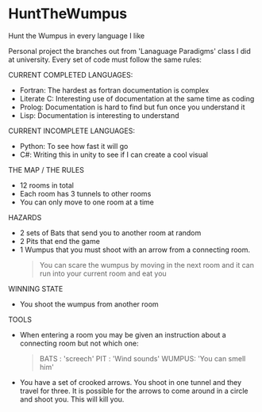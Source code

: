 # HuntTheWumpus
Hunt the Wumpus in every language I like 



Personal project the branches out from 'Lanaguage Paradigms' class I did at university. Every set of code must follow the same rules: 

CURRENT COMPLETED LANGUAGES: 
- Fortran: The hardest as fortran documentation is complex
- Literate C: Interesting use of documentation at the same time as coding
- Prolog: Documentation is hard to find but fun once you understand it
- Lisp: Documentation is interesting to understand

CURRENT INCOMPLETE LANGUAGES: 
- Python: To see how fast it will go 
- C#: Writing this in unity to see if I can create a cool visual 

THE MAP / THE RULES
- 12 rooms in total
- Each room has 3 tunnels to other rooms
- You can only move to one room at a time

HAZARDS
- 2 sets of Bats that send you to another room at random
- 2 Pits that end the game
- 1 Wumpus that you must shoot with an arrow from a connecting room. 
    > You can scare the wumpus by moving in the next room and it can run into your current room and eat you
    
WINNING STATE
- You shoot the wumpus from another room 

TOOLS
- When entering a room you may be given an instruction about a connecting room but not which one: 
  > BATS : 'screech'
  > PIT : 'Wind sounds'
  > WUMPUS: 'You can smell him'
  
- You have a set of crooked arrows. You shoot in one tunnel and they travel for three. It is possible for the arrows to come around in a circle and shoot you. 
  This will kill you. 
  
  
  
  
  

